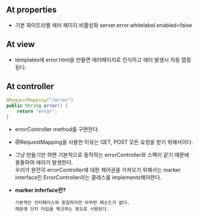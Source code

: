 ## At properties

- 기본 화이트라벨 에러 페이지 비활성화
    server.error.whitelabel.enabled=false

## At view

- templates에 error.html을 만들면 에러페이지로 인식하고 에러 발생시 자동 맵핑된다.

## At controller

```java
@RequestMapping("/error") 
public String error() {
    return "error";
}
```
- errorController method를 구현한다.
- @RequestMapping을 사용한 이유는 GET, POST 모든 요청을 받기 위해서이다. 
- 그냥 만들기만 하면 기본적으로 동작하는 errorController와 스팩이 같기 때문에 충돌하여 에러가 발생한다.  
우리가 완전히 errorController에 대한 제어권을 가져오기 위해서는 marker interface인  ErrorController라는 클레스를 implements해야한다. 

- **marker inferface란?**
    
    ```
    기본적인 인터페이스와 동일하지만 아무런 메소드가 없다.
    때문에 단지 타입을 체크하는 용도로 사용된다.
    ```

